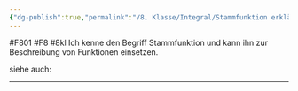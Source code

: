 ```yaml
---
{"dg-publish":true,"permalink":"/8. Klasse/Integral/Stammfunktion erklären/"}
---
```


#F801 #F8 #8kl 
Ich kenne den Begriff Stammfunktion und kann ihn zur Beschreibung von Funktionen einsetzen.

siehe auch:
___
